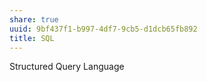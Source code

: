 ```yaml
---
share: true
uuid: 9bf437f1-b997-4df7-9cb5-d1dcb65fb892
title: SQL
---
```

Structured Query Language
